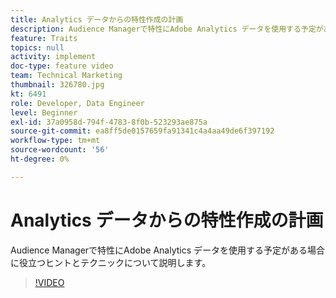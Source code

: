 ```yaml
---
title: Analytics データからの特性作成の計画
description: Audience Managerで特性にAdobe Analytics データを使用する予定がある場合に役立つヒントとテクニックについて説明します。
feature: Traits
topics: null
activity: implement
doc-type: feature video
team: Technical Marketing
thumbnail: 326780.jpg
kt: 6491
role: Developer, Data Engineer
level: Beginner
exl-id: 37a0958d-794f-4783-8f0b-523293ae875a
source-git-commit: ea8ff5de0157659fa91341c4a4aa49de6f397192
workflow-type: tm+mt
source-wordcount: '56'
ht-degree: 0%

---
```


# Analytics データからの特性作成の計画

Audience Managerで特性にAdobe Analytics データを使用する予定がある場合に役立つヒントとテクニックについて説明します。

>[!VIDEO](https://video.tv.adobe.com/v/330123/?quality=12&learn=on&captions=jpn)
